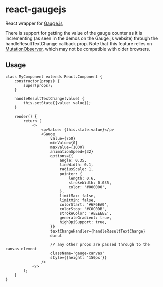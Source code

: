 # react-gaugejs
React wrapper for [Gauge.js](https://bernii.github.io/gauge.js/)

There is support for getting the value of the gauge counter as it is incrementing (as seen in the demos on the Gauge.js website) through the handleResultTextChange callback prop. Note that this feature relies on [MutationObserver](https://developer.mozilla.org/en-US/docs/Web/API/MutationObserver), which may not be compatible with older browsers.

## Usage
```
class MyComponent extends React.Component {
    constructor(props) {
        super(props);
    }

    handleResultTextChange(value) {
        this.setState({value: value});
    }

    render() {
        return (
            <>
                <p>Value: {this.state.value}</p>
                <Gauge
                    value={750}
                    minValue={0}
                    maxValue={1000}
                    animationSpeed={32}
                    options={{
                        angle: 0.35,
                        lineWidth: 0.1,
                        radiusScale: 1,
                        pointer: {
                            length: 0.6,
                            strokeWidth: 0.035,
                            color: '#000000',
                        },
                        limitMax: false,
                        limitMin: false,
                        colorStart: '#6F6EA0',
                        colorStop: '#C0C0DB',
                        strokeColor: '#EEEEEE',
                        generateGradient: true,
                        highDpiSupport: true,
                    }}
                    textChangeHandler={handleResultTextChange}
                    donut

                    // any other props are passed through to the canvas element
                    className='gauge-canvas'
                    style={{height: '150px'}}
                />
            </>
        );
    }
}
```
